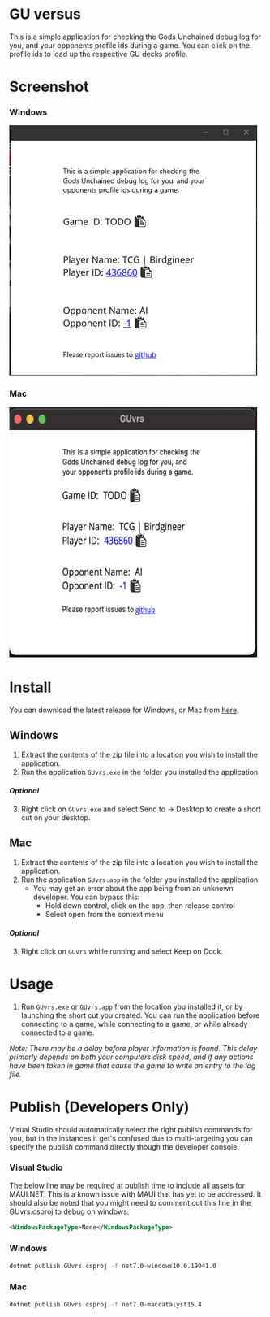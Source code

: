 # GU versus 
This is a simple application for checking the Gods Unchained debug log for you, and your opponents profile ids during a game. You can click on the profile ids to load up the respective GU decks profile.

# Screenshot

### Windows
![windows beta screnshot](win-screenshot.png)

### Mac
![mac beta screnshot](mac-screenshot.png)

# Install

You can download the latest release for Windows, or Mac from [here](https://github.com/TimothyMeadows/GUvrs/releases/tag/2.0.2).

## Windows

1. Extract the contents of the zip file into a location you wish to install the application.
2. Run the application ```GUvrs.exe``` in the folder you installed the application.
#### *Optional*
3. Right click on ```GUvrs.exe``` and select Send to -> Desktop to create a short cut on your desktop.

## Mac
1. Extract the contents of the zip file into a location you wish to install the application.
2. Run the application ```GUvrs.app``` in the folder you installed the application.
    - You may get an error about the app being from an unknown developer. You can bypass this:
        - Hold down control, click on the app, then release control
        - Select open from the context menu
#### *Optional*
3. Right click on ```GUvrs``` whiile running and select Keep on Dock.

# Usage

1. Run ```GUvrs.exe``` or ```GUvrs.app``` from the location you installed it, or by launching the short cut you created. You can run the application before connecting to a game, while connecting to a game, or while already connected to a game.

*Note: There may be a delay before player information is found. This delay primarly depends on both your computers disk speed, and if any actions have been taken in game that cause the game to write an entry to the log file.*

# Publish (Developers Only)

Visual Studio should automatically select the right publish commands for you, but in the instances it get's confused due to multi-targeting you can specify the publish command directly though the developer console.

### Visual Studio

The below line may be required at publish time to include all assets for MAUI.NET. This is a known issue with MAUI that has yet to be addressed. It should also be noted that you might need to comment out this line in the GUvrs.csproj to debug on windows.

```xml
<WindowsPackageType>None</WindowsPackageType>
```

### Windows
```bash
dotnet publish GUvrs.csproj -f net7.0-windows10.0.19041.0
```

### Mac
```bash
dotnet publish GUvrs.csproj -f net7.0-maccatalyst15.4
```
